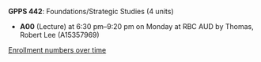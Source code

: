 **GPPS 442**: Foundations/Strategic Studies (4 units)

- **A00** (Lecture) at 6:30 pm–9:20 pm on Monday at RBC AUD by Thomas, Robert Lee (A15357969)

[Enrollment numbers over time](./GPPS442.tsv)
